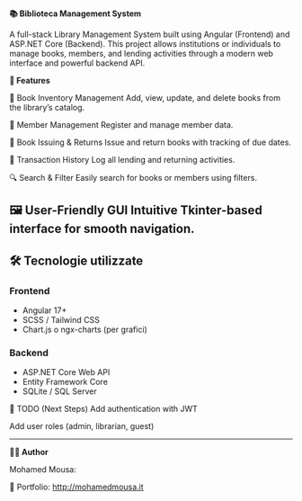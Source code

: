 **📚 Biblioteca Management System**

A full-stack Library Management System built using Angular (Frontend) and ASP.NET Core (Backend). This project allows institutions or individuals to manage books, members, and lending activities through a modern web interface and powerful backend API.

**🚀 Features**

📖 Book Inventory Management
Add, view, update, and delete books from the library’s catalog.

👥 Member Management
Register and manage member data.

🔄 Book Issuing & Returns
Issue and return books with tracking of due dates.

🧾 Transaction History
Log all lending and returning activities.

🔍 Search & Filter
Easily search for books or members using filters.

🖼️ User-Friendly GUI
Intuitive Tkinter-based interface for smooth navigation.
---

## 🛠️ Tecnologie utilizzate

### Frontend
- Angular 17+
- SCSS / Tailwind CSS
- Chart.js o ngx-charts (per grafici)

### Backend
- ASP.NET Core Web API
- Entity Framework Core
- SQLite / SQL Server

📌 TODO (Next Steps)
 Add authentication with JWT

 Add user roles (admin, librarian, guest)
 
---
**🙋‍♂️ Author**

Mohamed Mousa:

🔗 Portfolio: http://mohamedmousa.it


